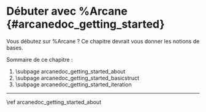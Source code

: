 # Débuter avec %Arcane {#arcanedoc_getting_started}

Vous débutez sur %Arcane ? Ce chapitre devrait vous donner les notions de bases.

Sommaire de ce chapitre :
1. \subpage arcanedoc_getting_started_about
2. \subpage arcanedoc_getting_started_basicstruct
3. \subpage arcanedoc_getting_started_iteration


____

<div class="section_buttons">
<span class="next_section_button">
\ref arcanedoc_getting_started_about
</span>
</div>